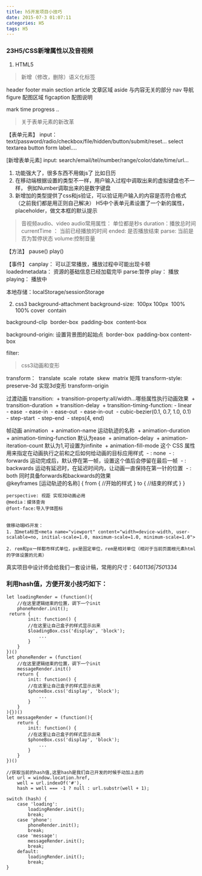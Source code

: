 ```yaml
---
title: h5开发项目小技巧
date: 2015-07-3 01:07:11
categories: H5
tags: H5
---
```

### 23H5/CSS新增属性以及音视频
1. HTML5
> 新增（修改，删除）语义化标签

header
footer
main
section
article 文章区域
aside  与内容无关的部分
nav 导航
figure  配图区域
figcaption  配图说明

mark
time
progress
..

> 关于表单元素的新改革

【表单元素】
input：text/password/radio/checkbox/file/hidden/button/submit/reset...
select
textarea
button
form
label....

[新增表单元素]
input: search/email/tel/number/range/color/date/time/url...

1. 功能强大了，很多东西不用做js了 比如日历
2. 在移动端根据设置的类型不一样，用户输入过程中调取出来的虚拟键盘也不一样，
   例如Number调取出来的是数字键盘
3. 新增加的类型提供了css和js验证，可以验证用户输入的内容是否符合格式（之前我们都是用正则自己解决）
   H5中个表单元素设置了一个新的属性，placeholder，做文本框的默认提示

> 音视频audio、video
> audio常用属性：
> 单位都是秒s
> duration：播放总时间
> currentTime ： 当前已经播放的时间
> ended: 是否播放结束
> parse:  当前是否为暂停状态
> volume:控制音量

【方法】
pause()
play()


【事件】
canplay： 可以正常播放，播放过程中可能出现卡顿
loadedmetadata： 资源的基础信息已经加载完毕
parse:暂停
play： 播放
playing： 播放中

本地存储：localStorage/sessionStorage

2. css3
   background-attachment
   background-size:
   ​     100px 100px
   ​     100% 100%
   ​     cover
   ​     contain


background-clip
​        border-box
​        padding-box
​        content-box

background-origin: 设置背景图的起始点
​        border-box
​        padding-box
​        content-box

filter:

> css3动画和变形

transform：
​    translate
​    scale
​    rotate
​    skew
​    matrix  矩阵
transform-style: preserve-3d  实现3d变形
transform-origin

过渡动画
transition:
​    + transition-property:all/width...哪些属性执行动画效果
​    + transition-duration
​    + transition-delay
​    + transition-timing-function:
​     - linear
​     - ease
​     - ease-in
​     - ease-out
​     - ease-in-out
​     - cubic-bezier(0.1, 0.7, 1.0, 0.1)
​     - step-start
​     - step-end
​     - steps(4, end)


帧动画
animation
​    + animation-name  运动轨迹的名称
​    + animation-duration
​    + animation-timing-function   默认为ease
​    + animation-delay
​    + animation-iteration-count       默认为1,可设置为infinite
​    + animation-fill-mode 这个 CSS 属性用来指定在动画执行之前和之后如何给动画的目标应用样式
​        - : none
​        - : forwards  运动完成后，默认停在第一帧，设置这个值后会停留在最后一帧
​        - : backwards 运动有延迟时，在延迟时间内，让动画一直保持在第一针的位置
​        - : both  同时具备forwards和backwards的效果
​    
    @keyframes  [运动轨迹的名称] {
        from {
            //开始的样式
        }
        to {
            //结束的样式
        }
    }
    
    perspective: 视距 实现3D动画必用
    @media：媒体查询
    @font-face:导入字体图标


    做移动端H5开发：
    1. 加meta标签<meta name="viewport" content="width=device-width, user-scalable=no, initial-scale=1.0, maximum-scale=1.0, minimum-scale=1.0">
    
    2. rem和px一样都市样式单位，px是固定单位，rem是相对单位（相对于当前页面根元素html的字体设置的元素）

真实项目中设计师会给我们一套设计稿，常用的尺寸：640*1136|750*1334

### 利用hash值，方便开发小技巧如下：

```
let loadingRender = (function(){
	//在这里逻辑结束的位置，调下一个init
	phoneRender.init();
 return {
        init: function() {
		//在这里让自己盒子的样式显示出来
        $loadingBox.css('display', 'block');
            ...
        }
    }
})()
let phoneRender = (function(
	//在这里逻辑结束的位置，调下一个init
	messageRender.init()
	return {
        init: function() {
		//在这里让自己盒子的样式显示出来
        $phoneBox.css('display', 'block');
            ...
        }
    }
){})()
let messageRender = (function(){
	return {
        init: function() {
		//在这里让自己盒子的样式显示出来
        $phoneBox.css('display', 'block');
            ...
        }
    }
})()

//获取当前的hash值,这里hash是我们自己开发的时候手动加上去的
let url = window.location.href,
    well = url.indexOf('#'),
    hash = well === -1 ? null : url.substr(well + 1);

switch (hash) {
    case 'loading':
        loadingRender.init();
        break;
    case 'phone':
        phoneRender.init();
        break;
    case 'message':
        messageRender.init();
        break;
    default:
        loadingRender.init();
        break;
}
```
